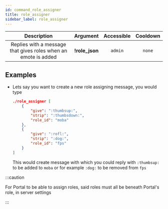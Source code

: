 ```yaml
---
id: command_role_assigner
title: role_assigner
sidebar_label: role_assigner
---
```


|                          Description                           |    Argument    | Accessible | Cooldown |
| :------------------------------------------------------------: | :------------: | :--------: | :------: |
| Replies with a message that gives roles when an emote is added | __!role_json__ |  `admin`   |  `none`  |

## Examples

* Lets say you want to create a new role assigning message, you would type
    ```json
    ./role_assigner [
        {
            "give": ":thumbsup:",
            "strip": ":thumbsdown:",
            "role_id": "moba"
        },
        {
            "give": ":rofl:",
            "strip": ":dog:",
            "role_id": "fps"
        }
    ]
    ```

    This would create message with which you could reply with `:thumbsup:` to be added to `moba` or for example `:dog:` to be removed from `fps`

:::caution

For Portal to be able to assign roles, said roles must all be beneath Portal's role, in server settings

:::